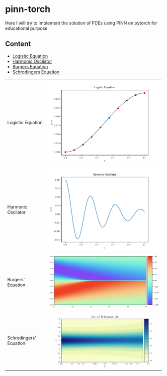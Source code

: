 # pinn-torch
Here I will try to implement the solution of PDEs using PINN on pytorch for educational purpose
## Content
- [Logistic Equation](Logistic/README.md)
- [Harmonic Oscilator](Harmonic_Oscilator/README.md)
- [Burgers Equation](Burgers_Equation/README.md)
- [Schrodingers Equation](Schrodingers_Equation/README.md)


|                        	|   	|
|------------------------	|---	|
| Logistic Equation      	|  ![/Logistic/README.md](/Logistic/figures/logistic_pinn.png) 	|
| Harmonic Oscilator     	|   ![](/Harmonic_Oscilator/figures/predicted.png)	|
| Burgers' Equation      	|   ![](/Burgers_Equation/figures/lbfgs_xavier_normal_shuffle.png)	|
| Schrodingers' Equation 	|   ![](/Schrodingers_Equation/figures/convergence.gif)	|
